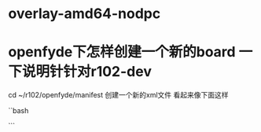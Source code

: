 # overlay-amd64-nodpc

# openfyde下怎样创建一个新的board 一下说明针针对r102-dev

cd ~/r102/openfyde/manifest
创建一个新的xml文件 看起来像下面这样

``bash
<?xml version="1.0" encoding="UTF-8"?>
<manifest>
  <remote name="nodpc"
    fetch="ssh://git@github.com/nodpc" />

  <project path="openfyde/overlays/overlay-amd64-nodpc"
    name="overlay-amd64-nodpc"
    revision="refs/heads/r102-dev"
    groups="fydeos,fydeos_overlays,board"
    remote="nodpc">
    <linkfile src="." dest="src/overlays/overlay-amd64-nodpc" />
  </project>

</manifest>
```

